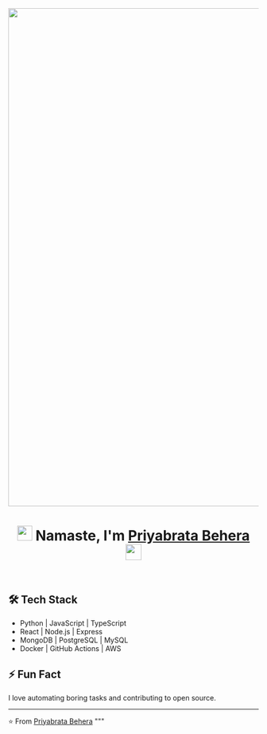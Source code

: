 

<img src="https://media3.giphy.com/media/v1.Y2lkPTc5MGI3NjExa3I1MXljbHhpd2oxaWs1eXJlMzV3enltYmQ4MHJndWwyYXFyM3pyMCZlcD12MV9pbnRlcm5hbF9naWZfYnlfaWQmY3Q9Zw/A5ffIYwJoEpVcMOYiO/giphy.gif" width="1000"/>

<h1 align="center">
  
  
  <img src="https://media0.giphy.com/media/v1.Y2lkPTc5MGI3NjExNDY3NmhqOGJxdG81ejJ1bGQyYTQ4djRmczNkaWljZXAzeTlubXNkdCZlcD12MV9pbnRlcm5hbF9naWZfYnlfaWQmY3Q9Zw/gXr3j6YAClXFfZABn5/giphy.gif" width="30"/> 
  Namaste, I'm <a href="https://www.blackcater.win/" target="_blank">Priyabrata Behera</a> <img
src="https://github.com/blackcater/blackcater/raw/main/images/Hi.gif" height="32" /></h1>

<br />

## 🛠 Tech Stack
- Python | JavaScript | TypeScript
- React | Node.js | Express
- MongoDB | PostgreSQL | MySQL
- Docker | GitHub Actions | AWS

## ⚡ Fun Fact
I love automating boring tasks and contributing to open source.

---
⭐️ From [Priyabrata Behera](https://github.com/PriyabrataBehera)
"""

<!--
**priyabrataunt/priyabrataunt** is a ✨ _special_ ✨ repository because its `README.md` (this file) appears on your GitHub profile.

Here are some ideas to get you started:

- 🔭 I’m currently working on ...
- 🌱 I’m currently learning ...
- 👯 I’m looking to collaborate on ...
- 🤔 I’m looking for help with ...
- 💬 Ask me about ...
- 📫 How to reach me: ...
- 😄 Pronouns: ...
- ⚡ Fun fact: ...
-->
